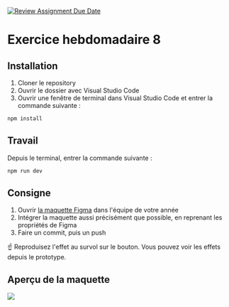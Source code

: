 [![Review Assignment Due Date](https://classroom.github.com/assets/deadline-readme-button-22041afd0340ce965d47ae6ef1cefeee28c7c493a6346c4f15d667ab976d596c.svg)](https://classroom.github.com/a/BpPlN950)
# Exercice hebdomadaire 8

## Installation

1. Cloner le repository
2. Ouvrir le dossier avec Visual Studio Code
3. Ouvrir une fenêtre de terminal dans Visual Studio Code et entrer la commande suivante :

```bash
npm install
```

## Travail

Depuis le terminal, entrer la commande suivante :

```bash
npm run dev
```

## Consigne

1. Ouvrir [la maquette Figma](https://www.figma.com/design/3FoiLbSuGg86AjhoRuhwLr/imd2-exercice-hebdomadaire-8?node-id=0-1&m=dev) dans l'équipe de votre année
2. Intégrer la maquette aussi précisément que possible, en reprenant les propriétés de Figma
3. Faire un commit, puis un push

☝️ Reproduisez l'effet au survol sur le bouton. Vous pouvez voir les effets depuis le prototype.

## Aperçu de la maquette

![](maquette.png)
